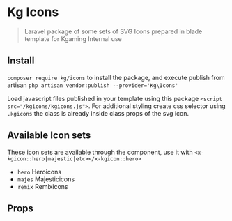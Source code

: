 # Kg Icons

> Laravel package of some sets of SVG Icons prepared in blade template for Kgaming Internal use

## Install

`composer require kg/icons` to install the package, and execute publish from artisan `php artisan vendor:publish --provider='Kg\Icons'`

Load javascript files published in your template using this package `<script src="/kgicons/kgicons.js">`. For additional styling create css selector using `.kgicons` the class is already inside class props of the svg icon.

## Available Icon sets

These icon sets are available through the component, use it with `<x-kgicon::hero|majestic|etc></x-kgicon::hero>`

- `hero` Heroicons
- `majes` Majesticicons
- `remix` Remixicons

## Props


